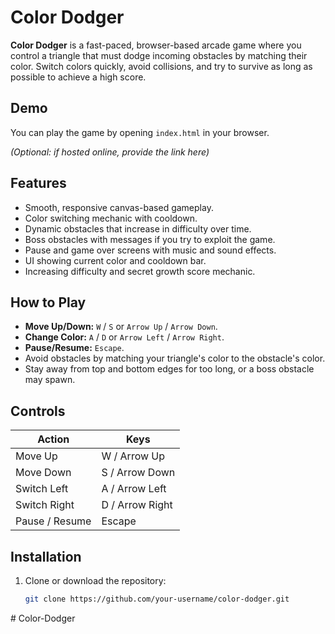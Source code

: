 # Color Dodger

**Color Dodger** is a fast-paced, browser-based arcade game where you control a triangle that must dodge incoming obstacles by matching their color. Switch colors quickly, avoid collisions, and try to survive as long as possible to achieve a high score.

## Demo
You can play the game by opening `index.html` in your browser.  

*(Optional: if hosted online, provide the link here)*

## Features
- Smooth, responsive canvas-based gameplay.
- Color switching mechanic with cooldown.
- Dynamic obstacles that increase in difficulty over time.
- Boss obstacles with messages if you try to exploit the game.
- Pause and game over screens with music and sound effects.
- UI showing current color and cooldown bar.
- Increasing difficulty and secret growth score mechanic.

## How to Play
- **Move Up/Down:** `W` / `S` or `Arrow Up` / `Arrow Down`.
- **Change Color:** `A` / `D` or `Arrow Left` / `Arrow Right`.
- **Pause/Resume:** `Escape`.
- Avoid obstacles by matching your triangle's color to the obstacle's color.
- Stay away from top and bottom edges for too long, or a boss obstacle may spawn.

## Controls
| Action        | Keys                         |
|---------------|------------------------------|
| Move Up       | W / Arrow Up                 |
| Move Down     | S / Arrow Down               |
| Switch Left   | A / Arrow Left               |
| Switch Right  | D / Arrow Right              |
| Pause / Resume| Escape                       |

## Installation
1. Clone or download the repository:
   ```bash
   git clone https://github.com/your-username/color-dodger.git
#   C o l o r - D o d g e r  
 